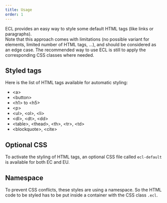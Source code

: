 ```yaml
---
title: Usage
order: 1
---
```


<p>
  ECL provides an easy way to style some default HTML tags (like links or paragraphs).<br />
  Note that this approach comes with limitations (no possible variant for elements, limited number of HTML tags, ...), and should be considered as an edge case. The recommended way to use ECL is still to apply the corresponding CSS classes where needed.
</p>

## Styled tags

Here is the list of HTML tags available for automatic styling:
- &lt;a&gt;
- &lt;button&gt;
- &lt;h1&gt; to &lt;h5&gt;
- &lt;p&gt;
- &lt;ul&gt;, &lt;ol&gt;, &lt;li&gt;
- &lt;dl&gt;, &lt;dt&gt;, &lt;dd&gt;
- &lt;table&gt;, &lt;thead&gt;, &lt;th&gt;, &lt;tr&gt;, &lt;td&gt;
- &lt;blockquote&gt;, &lt;cite&gt;

## Optional CSS

To activate the styling of HTML tags, an optional CSS file called `ecl-default` is available for both EC and EU. 

## Namespace

To prevent CSS conflicts, these styles are using a namespace. 
So the HTML code to be styled has to be put inside a container with the CSS class `.ecl`.
